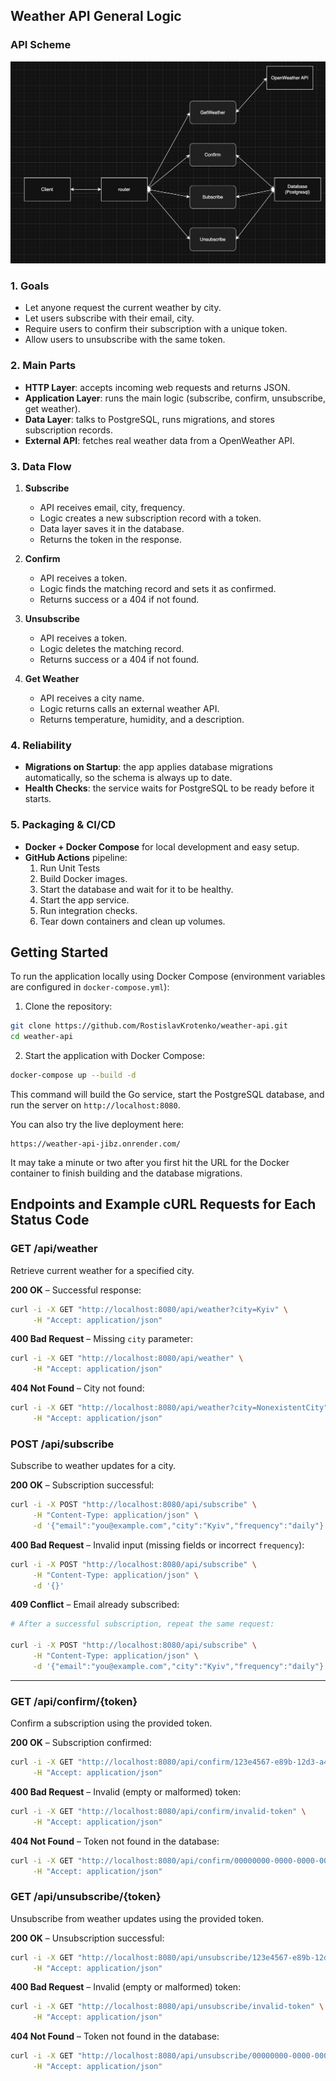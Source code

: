 ## Weather API General Logic

### API Scheme
![API Interaction Diagram](images/Diagram.png)

### 1. Goals
- Let anyone request the current weather by city.
- Let users subscribe with their email, city.
- Require users to confirm their subscription with a unique token.
- Allow users to unsubscribe with the same token.

### 2. Main Parts
- **HTTP Layer**: accepts incoming web requests and returns JSON.
- **Application Layer**: runs the main logic (subscribe, confirm, unsubscribe, get weather).
- **Data Layer**: talks to PostgreSQL, runs migrations, and stores subscription records.
- **External API**: fetches real weather data from a OpenWeather API.

### 3. Data Flow
1. **Subscribe**  
   - API receives email, city, frequency.  
   - Logic creates a new subscription record with a token.  
   - Data layer saves it in the database.  
   - Returns the token in the response.

2. **Confirm**  
   - API receives a token.  
   - Logic finds the matching record and sets it as confirmed.  
   - Returns success or a 404 if not found.

3. **Unsubscribe**  
   - API receives a token.  
   - Logic deletes the matching record.  
   - Returns success or a 404 if not found.

4. **Get Weather**  
   - API receives a city name.  
   - Logic returns calls an external weather API.  
   - Returns temperature, humidity, and a description.

### 4. Reliability
- **Migrations on Startup**: the app applies database migrations automatically, so the schema is always up to date.
- **Health Checks**: the service waits for PostgreSQL to be ready before it starts.

### 5. Packaging & CI/CD
- **Docker + Docker Compose** for local development and easy setup.
- **GitHub Actions** pipeline:
  1. Run Unit Tests
  2. Build Docker images.
  3. Start the database and wait for it to be healthy.  
  4. Start the app service.  
  5. Run integration checks.  
  6. Tear down containers and clean up volumes.

## Getting Started

To run the application locally using Docker Compose (environment variables are configured in `docker-compose.yml`):

1. Clone the repository:

```bash
git clone https://github.com/RostislavKrotenko/weather-api.git
cd weather-api
```

2. Start the application with Docker Compose:

```bash
docker-compose up --build -d
```

This command will build the Go service, start the PostgreSQL database, and run the server on `http://localhost:8080`.

You can also try the live deployment here:
```
https://weather-api-jibz.onrender.com/
```
It may take a minute or two after you first hit the URL for the Docker container to finish building and the database migrations.

## Endpoints and Example cURL Requests for Each Status Code

### GET /api/weather

Retrieve current weather for a specified city.

**200 OK** – Successful response:

```bash
curl -i -X GET "http://localhost:8080/api/weather?city=Kyiv" \
     -H "Accept: application/json"
```

**400 Bad Request** – Missing `city` parameter:

```bash
curl -i -X GET "http://localhost:8080/api/weather" \
     -H "Accept: application/json"
```

**404 Not Found** – City not found:

```bash
curl -i -X GET "http://localhost:8080/api/weather?city=NonexistentCity" \
     -H "Accept: application/json"
```

### POST /api/subscribe

Subscribe to weather updates for a city.

**200 OK** – Subscription successful:

```bash
curl -i -X POST "http://localhost:8080/api/subscribe" \
     -H "Content-Type: application/json" \
     -d '{"email":"you@example.com","city":"Kyiv","frequency":"daily"}'
```

**400 Bad Request** – Invalid input (missing fields or incorrect `frequency`):

```bash
curl -i -X POST "http://localhost:8080/api/subscribe" \
     -H "Content-Type: application/json" \
     -d '{}'
```

**409 Conflict** – Email already subscribed:

```bash
# After a successful subscription, repeat the same request:

curl -i -X POST "http://localhost:8080/api/subscribe" \
     -H "Content-Type: application/json" \
     -d '{"email":"you@example.com","city":"Kyiv","frequency":"daily"}'
```

---

### GET /api/confirm/{token}

Confirm a subscription using the provided token.

**200 OK** – Subscription confirmed:

```bash
curl -i -X GET "http://localhost:8080/api/confirm/123e4567-e89b-12d3-a456-426655440000" \
     -H "Accept: application/json"
```

**400 Bad Request** – Invalid (empty or malformed) token:

```bash
curl -i -X GET "http://localhost:8080/api/confirm/invalid-token" \
     -H "Accept: application/json"
```

**404 Not Found** – Token not found in the database:

```bash
curl -i -X GET "http://localhost:8080/api/confirm/00000000-0000-0000-0000-000000000000" \
     -H "Accept: application/json"
```

### GET /api/unsubscribe/{token}

Unsubscribe from weather updates using the provided token.

**200 OK** – Unsubscription successful:

```bash
curl -i -X GET "http://localhost:8080/api/unsubscribe/123e4567-e89b-12d3-a456-426655440000" \
     -H "Accept: application/json"
```

**400 Bad Request** – Invalid (empty or malformed) token:

```bash
curl -i -X GET "http://localhost:8080/api/unsubscribe/invalid-token" \
     -H "Accept: application/json"
```

**404 Not Found** – Token not found in the database:

```bash
curl -i -X GET "http://localhost:8080/api/unsubscribe/00000000-0000-0000-0000-000000000000" \
     -H "Accept: application/json"
```